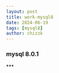 ```yaml
---
layout: post
title: work-mysql8
date: 2024-06-19
tags: [mysql8]
author: chizzk
---
```

<h3>mysql 8.0.1</h3>
***
